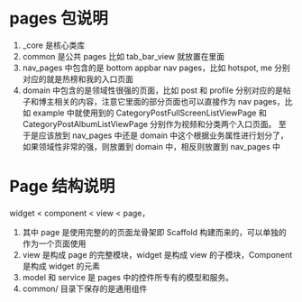 # pages 包说明
1. _core 是核心类库
2. common 是公共 pages 比如 tab_bar_view 就放置在里面
3. nav_pages 中包含的是 bottom appbar nav pages，比如 hotspot, me 分别对应的就是热榜和我的入口页面
4. domain 中包含的是领域性很强的页面，比如 post 和 profile 分别对应的是帖子和博主相关的内容，注意它里面的部分页面也可以直接作为 nav pages，比如 example 中就使用到的 CategoryPostFullScreenListViewPage 和 CategoryPostAlbumListViewPage 分别作为视频和分类两个入口页面。
至于是应该放到 nav_pages 中还是 domain 中这个根据业务属性进行划分了，如果领域性非常的强，则放置到 domain 中，相反则放置到 nav_pages 中

# Page 结构说明
widget < component < view < page，
1. 其中 page 是使用完整的的页面龙骨架即 Scaffold 构建而来的，可以单独的作为一个页面使用
2. view 是构成 page 的完整模块，widget 是构成 view 的子模块，Component 是构成 widget 的元素
3. model 和 service 是 pages 中的控件所专有的模型和服务。
4. common/ 目录下保存的是通用组件